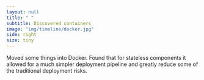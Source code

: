 ```yaml
---
layout: null
title: " "
subtitle: Discovered containers
image: "img/timeline/docker.jpg"
side: right
size: tiny
---
```

Moved some things into Docker. Found that for stateless components it allowed for a much simpler deployment pipeline and greatly reduce some of the traditional deployment risks.